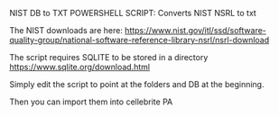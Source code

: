 NIST DB to TXT POWERSHELL SCRIPT: 
Converts NIST NSRL to txt

The NIST downloads are here:
https://www.nist.gov/itl/ssd/software-quality-group/national-software-reference-library-nsrl/nsrl-download 

The script requires SQLITE to be stored in a directory
https://www.sqlite.org/download.html

Simply edit the script to point at the folders and DB at the beginning. 

Then you can import them into cellebrite PA
